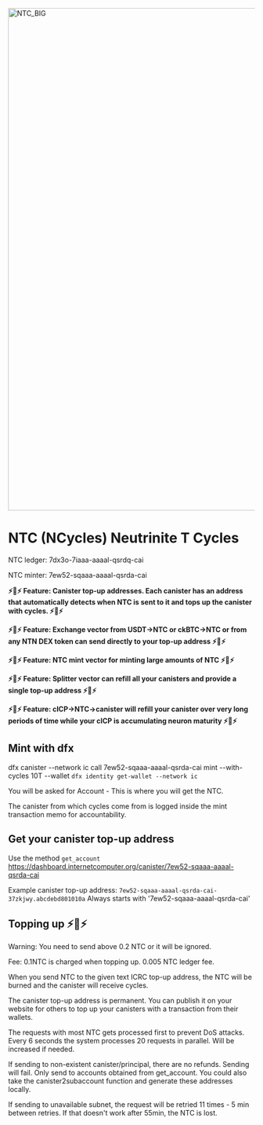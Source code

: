 <img width="1024" height="1024" alt="NTC_BIG" src="https://github.com/user-attachments/assets/356ac699-8ee1-49c0-a877-d065504419ea" />

# NTC (NCycles) Neutrinite T Cycles

NTC ledger: 7dx3o-7iaaa-aaaal-qsrdq-cai

NTC minter: 7ew52-sqaaa-aaaal-qsrda-cai

**⚡🔋⚡ Feature: Canister top-up addresses. Each canister has an address that automatically detects when NTC is sent to it and tops up the canister with cycles. ⚡🔋⚡**

**⚡🔋⚡ Feature: Exchange vector from USDT->NTC or ckBTC->NTC or from any NTN DEX token can send directly to your top-up address ⚡🔋⚡**

**⚡🔋⚡ Feature: NTC mint vector for minting large amounts of NTC ⚡🔋⚡**

**⚡🔋⚡ Feature: Splitter vector can refill all your canisters and provide a single top-up address ⚡🔋⚡**

**⚡🔋⚡ Feature: cICP->NTC->canister will refill your canister over very long periods of time while your cICP is accumulating neuron maturity ⚡🔋⚡**

## Mint with dfx

dfx canister --network ic call 7ew52-sqaaa-aaaal-qsrda-cai mint --with-cycles 10T --wallet `dfx identity get-wallet --network ic`

You will be asked for Account - This is where you will get the NTC.

The canister from which cycles come from is logged inside the mint transaction memo for accountability.

## Get your canister top-up address

Use the method `get_account` https://dashboard.internetcomputer.org/canister/7ew52-sqaaa-aaaal-qsrda-cai

Example canister top-up address: `7ew52-sqaaa-aaaal-qsrda-cai-37zkjwy.abcdebd801010a`
Always starts with '7ew52-sqaaa-aaaal-qsrda-cai'

## Topping up ⚡🔋⚡

Warning: You need to send above 0.2 NTC or it will be ignored.

Fee: 0.1NTC is charged when topping up. 0.005 NTC ledger fee.

When you send NTC to the given text ICRC top-up address, the NTC will be burned and the canister will receive cycles.

The canister top-up address is permanent. You can publish it on your website for others to top up your canisters with a transaction from their wallets.

The requests with most NTC gets processed first to prevent DoS attacks. Every 6 seconds the system processes 20 requests in parallel. Will be increased if needed.

If sending to non-existent canister/principal, there are no refunds. Sending will fail. Only send to accounts obtained from get_account.
You could also take the canister2subaccount function and generate these addresses locally.

If sending to unavailable subnet, the request will be retried 11 times - 5 min between retries. If that doesn't work after 55min, the NTC is lost.

